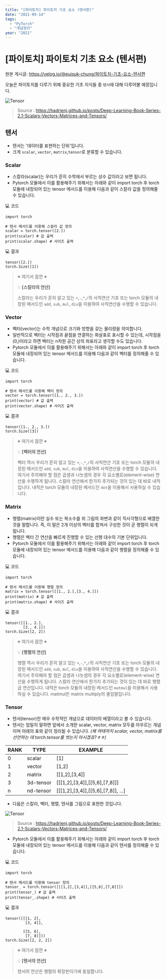 ```yaml
---
title: "[파이토치] 파이토치 기초 요소 (텐서편)"
date: "2021-09-14"
tags:
  - "PyTorch"
  - "개념정리"
year: "2021"
---
```


# [파이토치] 파이토치 기초 요소 (텐서편)

원본 게시글: https://velog.io/@euisuk-chung/파이토치-기초-요소-텐서편



오늘은 파이토치를 다루기 위해 중요한 기초 지식들 중 `텐서`에 대해 다루어볼 예정입니다.

![Tensor](https://velog.velcdn.com/images%2Feuisuk-chung%2Fpost%2F5695622c-223b-4062-8ebe-0ebc2104765a%2Fimage.png)

> Source : <https://hadrienj.github.io/posts/Deep-Learning-Book-Series-2.1-Scalars-Vectors-Matrices-and-Tensors/>

텐서
--

* 텐서는 '데이터를 표현하는 단위'입니다.
* 크게 `scalar`, `vector`, `matrix`,`tensor`로 분류할 수 있습니다.

### Scalar

* 스칼라(scalar)는 우리가 흔히 수학에서 부르는 상수 값이라고 보면 됩니다.
* Pytorch 모듈에서 이를 활용해주기 위해서는 아래와 같이 import torch 후 torch 모듈에 내장되어 있는 tensor 메서드를 이용해 다음과 같이 스칼라 값을 정의해줄 수 있습니다.

💻 코드

```
import torch

# 텐서 메서드를 이용해 스칼라 값 정의
scalar = torch.tensor([2.])
print(scalar) # 값 출력
print(scalar.shape) # 사이즈 출력
```

💻 결과

```
tensor([2.])
torch.Size([1])
```
> ※ 여기서 잠깐 ※   
> 
> 💡 **[스칼라의 연산]**  
> 
>   
>  스칼라는 우리가 흔히 알고 있는 `+`,`-`,`*`,`/`의 사칙연산 기호 또는 torch 모듈의 내장된 메서드인 `add`, `sub`, `mul`, `div`을 이용하여 사칙연산을 수행할 수 있습니다.

### Vector

* 벡터(vector)는 수학 개념으로 크기와 방향을 갖는 물리량을 의미합니다.
* 일반적으로 벡터는 시작점과 끝점을 연결하는 화살표로 표시할 수 있는데, 시작점을 (0,)이라고 하면 벡터는 n차원 공간 상의 좌표라고 생각할 수도 있습니다.
* Pytorch 모듈에서 이를 활용해주기 위해서는 아래와 같이 import torch 후 torch 모듈에 내장되어 있는 tensor 메서드를 이용해 다음과 같이 벡터를 정의해줄 수 있습니다.

💻 코드

```
import torch

# 텐서 메서드를 이용해 벡터 정의
vector = torch.tensor([1., 2., 3.])
print(vector) # 값 출력
print(vector.shape) # 사이즈 출력
```

💻 결과

```
tensor([1., 2., 3.])
torch.Size([3])
```
> ※ 여기서 잠깐 ※   
> 
> 💡 **[벡터의 연산]**  
> 
>   
>  벡터 역시 우리가 흔히 알고 있는 `+`,`-`,`*`,`/`의 사칙연산 기호 또는 torch 모듈의 내장된 메서드인 `add`, `sub`, `mul`, `div`을 이용하여 사칙연산을 수행할 수 있습니다. 여기서 주의해야 할 점은 곱셈과 나눗셈의 경우 각 요소별로(element-wise) 연산을 수행하게 됩니다. 스칼라 연산에서 한가지 추가되는 것이 있는 데 바로 내적입니다. 내적은 torch 모듈의 내장된 메서드인 `dot`을 이용해서 사용하실 수 있습니다.

### Matrix

* 행렬(matrix)이란 실수 또는 복소수를 위 그림의 좌변과 같이 직사각형으로 배열한 것을 말합니다. 즉, 이 말은 2개 이상의 벡터를 합쳐서 구성한 것이 곧 행렬이 되게 됩니다.
* 행렬은 벡터 간 연산을 빠르게 진행할 수 있는 선행 대수의 기본 단위입니다.
* Pytorch 모듈에서 이를 활용해주기 위해서는 아래와 같이 import torch 후 torch 모듈에 내장되어 있는 tensor 메서드를 이용해 다음과 같이 행렬을 정의해줄 수 있습니다.

💻 코드

```
import torch

# 텐서 메서드를 이용해 행렬 정의
matrix = torch.tensor([[1., 2.],[3., 4.]])
print(matrix) # 값 출력
print(matrix.shape) # 사이즈 출력
```

💻 결과

```
tensor([[1., 2.],
        [3., 4.]])
torch.Size([2, 2])
```
> ※ 여기서 잠깐 ※   
> 
> 💡 **[행렬의 연산]**  
> 
>   
>  행렬 역시 우리가 흔히 알고 있는 `+`,`-`,`*`,`/`의 사칙연산 기호 또는 torch 모듈의 내장된 메서드인 `add`, `sub`, `mul`, `div`을 이용하여 사칙연산을 수행할 수 있습니다. 여기서 주의해야 할 점은 곱셈과 나눗셈의 경우 각 요소별로(element-wise) 연산을 수행하게 됩니다. 스칼라 연산에서 한가지 추가되는 것이 있는 데 바로 행렬 곱 연산입니다. 내적은 torch 모듈의 내장된 메서드인 `matmul`을 이용해서 사용하실 수 있습니다. matmul은 matrix multiply의 줄임말입니다.

### Tensor

* 텐서(tensor)란 매우 수학적인 개념으로 데이터의 배열이라고 볼 수 있습니다.
* 텐서는 엄밀히 말하면 앞에서 소개한 scalar, vector, matrix 모두를 아우르는 개념이며 아래의 표와 같이 정리될 수 있습니다. *(왜 여태까지 scalar, vector, matrix를 선언하는 데 torch.tensor를 썻는지 아시겠죠?ㅎㅎ)*

| RANK | TYPE | EXAMPLE |
| --- | --- | --- |
| 0 | scalar | [1] |
| 1 | vector | [1,2] |
| 2 | matrix | [[1,2],[3,4]] |
| 3 | 3d-tensor | [[[1,2],[3,4]],[[5,6],[7,8]]] |
| n | nd-tensor | [[[1,2],[3,4]],[[5,6],[7,8]], ...] |

* 다음은 스칼라, 벡터, 행렬, 텐서를 그림으로 표현한 것입니다.

![Tensor](https://velog.velcdn.com/images%2Feuisuk-chung%2Fpost%2F5695622c-223b-4062-8ebe-0ebc2104765a%2Fimage.png)

> Source : <https://hadrienj.github.io/posts/Deep-Learning-Book-Series-2.1-Scalars-Vectors-Matrices-and-Tensors/>

* Pytorch 모듈에서 이를 활용해주기 위해서는 아래와 같이 import torch 후 torch 모듈에 내장되어 있는 tensor 메서드를 이용해 다음과 같이 텐서를 정의해줄 수 있습니다.

💻 코드

```
import torch

# 텐서 메서드를 이용해 tensor 정의
tensor_ = torch.tensor([[[1,2],[3,4]],[[5,6],[7,8]]])
print(tensor_) # 값 출력
print(tensor_.shape) # 사이즈 출력
```

💻 결과

```
tensor([[[1, 2],
         [3, 4]],

        [[5, 6],
         [7, 8]]])
torch.Size([2, 2, 2])
```
> ※ 여기서 잠깐 ※   
> 
> 💡 **[텐서의 연산]**  
> 
>   
>  텐서의 연산은 행렬의 확장판이기에 동일합니다.

